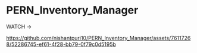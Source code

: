 # PERN_Inventory_Manager
WATCH ->

https://github.com/nishantpuri10/PERN_Inventory_Manager/assets/76117268/52286745-ef61-4f28-bb79-0f79c0d5195b

